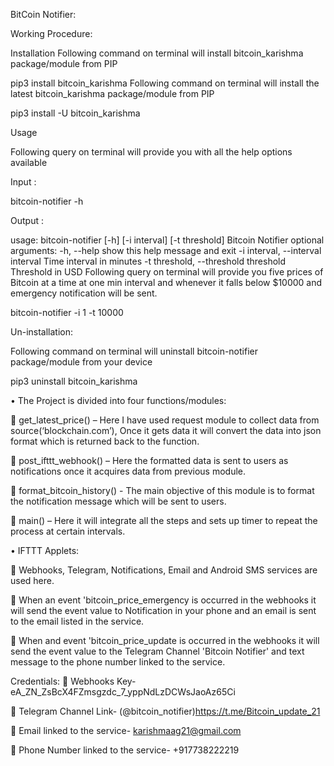 BitCoin Notifier:

Working Procedure: 

Installation
Following command on terminal will install bitcoin_karishma package/module from PIP

pip3 install bitcoin_karishma
Following command on terminal will install the latest bitcoin_karishma package/module from PIP

pip3 install -U bitcoin_karishma

Usage

Following query on terminal will provide you with all the help options available

Input :

bitcoin-notifier -h

Output :

usage: bitcoin-notifier [-h] [-i interval] [-t threshold]
Bitcoin Notifier
optional arguments:
  -h, --help            show this help message and exit
  -i interval, --interval interval
                        Time interval in minutes
  -t threshold, --threshold threshold
                        Threshold in USD
Following query on terminal will provide you five prices of Bitcoin at a time at one min interval and whenever it falls below $10000 and emergency notification will be sent.

bitcoin-notifier -i 1 -t 10000

Un-installation:

Following command on terminal will uninstall bitcoin-notifier package/module from your device

pip3 uninstall bitcoin_karishma

• The Project is divided into four functions/modules:

 get_latest_price() – Here I have used request module to collect data from source(‘blockchain.com’), Once it gets data it will convert the data into json format which is returned back to the function.

 post_ifttt_webhook() – Here the formatted data is sent to users as notifications once it acquires data from previous module.

 format_bitcoin_history() - The main objective of this module is to format the notification message which will be sent to users.

 main() – Here it will integrate all the steps and sets up timer to repeat the process at certain intervals.

• IFTTT Applets:

 Webhooks, Telegram, Notifications, Email and Android SMS services are used here.

 When an event 'bitcoin_price_emergency is occurred in the webhooks it will send the event value to Notification in your phone and an email is sent to the email listed in the service.

 When and event 'bitcoin_price_update is occurred in the webhooks it will send the event value to the Telegram Channel 'Bitcoin Notifier' and text message to the phone number linked to the service.

Credentials:  Webhooks Key- eA_ZN_ZsBcX4FZmsgzdc_7_yppNdLzDCWsJaoAz65Ci

 Telegram Channel Link- (@bitcoin_notifier)https://t.me/Bitcoin_update_21

 Email linked to the service- karishmaag21@gmail.com

 Phone Number linked to the service- +917738222219